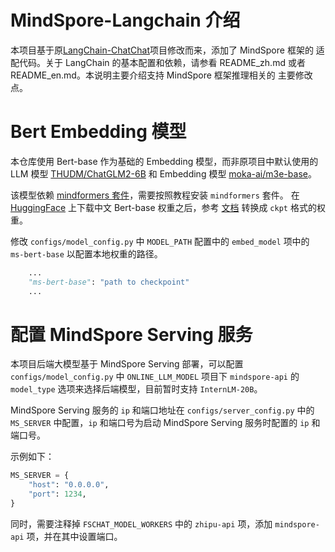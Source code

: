 # MindSpore-Langchain 介绍

本项目基于原[LangChain-ChatChat](https://github.com/chatchat-space/Langchain-Chatchat)项目修改而来，添加了 MindSpore 框架的
适配代码。关于 LangChain 的基本配置和依赖，请参看 README_zh.md 或者 README_en.md。本说明主要介绍支持 MindSpore 框架推理相关的
主要修改点。


# Bert Embedding 模型

本仓库使用 Bert-base 作为基础的 Embedding 模型，而非原项目中默认使用的 LLM 模型 
[THUDM/ChatGLM2-6B](https://huggingface.co/THUDM/chatglm2-6b) 和 Embedding 模型 
[moka-ai/m3e-base](https://huggingface.co/moka-ai/m3e-base)。


该模型依赖 [mindformers 套件](https://gitee.com/mindspore/mindformers)，需要按照教程安装 `mindformers` 套件。
在 [HuggingFace](https://huggingface.co/bert-base-chinese) 上下载中文 Bert-base 权重之后，参考
[文档](https://gitee.com/mindspore/mindformers/blob/dev/docs/model_cards/bert.md) 转换成 `ckpt` 格式的权重。

修改 `configs/model_config.py` 中 `MODEL_PATH` 配置中的 `embed_model` 项中的 `ms-bert-base` 以配置本地权重的路径。

```python
    ...
    "ms-bert-base": "path to checkpoint"
    ...
```

# 配置 MindSpore Serving 服务

本项目后端大模型基于 MindSpore Serving 部署，可以配置 `configs/model_config.py` 中 `ONLINE_LLM_MODEL` 项目下 `mindspore-api`
的 `model_type` 选项来选择后端模型，目前暂时支持 `InternLM-20B`。

MindSpore Serving 服务的 `ip` 和端口地址在 `configs/server_config.py` 中的 `MS_SERVER` 中配置，`ip` 和端口号为启动 MindSpore
Serving 服务时配置的 `ip` 和端口号。

示例如下：

```python
MS_SERVER = {
    "host": "0.0.0.0",
    "port": 1234,
}
```

同时，需要注释掉 `FSCHAT_MODEL_WORKERS` 中的 `zhipu-api` 项，添加 `mindspore-api` 项，并在其中设置端口。
